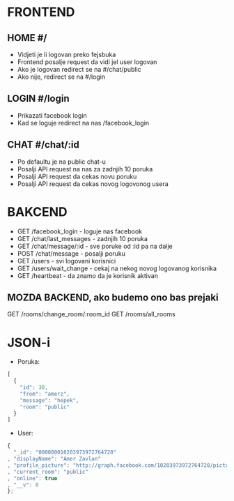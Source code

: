 FRONTEND
========

HOME #/
-------
- Vidjeti je li logovan preko fejsbuka
- Frontend posalje request da vidi jel user logovan
- Ako je logovan redirect se na #/chat/public
- Ako nije, redirect se na #/login

LOGIN #/login
-------------
- Prikazati facebook login
- Kad se loguje redirect na nas /facebook_login

CHAT #/chat/:id
---------------
- Po defaultu je na public chat-u
- Posalji API request na nas za zadnjih 10 poruka
- Posalji API request da cekas novu poruku
- Posalji API request da cekas novog logovonog usera

BAKCEND
=======
- GET /facebook_login - loguje nas facebook
- GET /chat/last_messages - zadnjih 10 poruka
- GET /chat/message/:id - sve poruke od :id pa na dalje
- POST /chat/message - posalji poruku
- GET /users - svi logovani korisnici
- GET /users/wait_change - cekaj na nekog novog logovanog korisnika
- GET /heartbeat - da znamo da je korisnik aktivan

MOZDA BACKEND, ako budemo ono bas prejaki
-----------------------------------------
GET /rooms/change_room/:room_id
GET /rooms/all_rooms

JSON-i
======

- Poruka:

```javascript
[
  {
    "id": 30,
    "from": "amerz",
    "message": "hepek",
    "room": "public"
  }
]
```
- User:

```javascript
{
  "_id": "000000010203973972764720"
, "displayName": "Amer Zavlan"
, "profile_picture": "http://graph.facebook.com/10203973972764720/picture?type=square"
, "current_room": "public"
, "online": true
, "__v": 0
};
```
